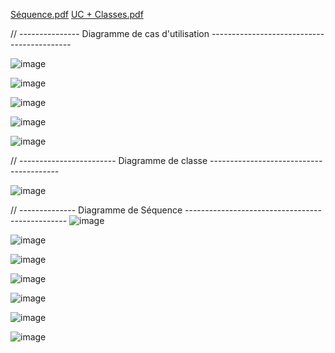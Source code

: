 [Séquence.pdf](https://github.com/user-attachments/files/17255918/Sequence.pdf)
[UC + Classes.pdf](https://github.com/user-attachments/files/17255920/UC.%2B.Classes.pdf)



// --------------- Diagramme de cas d'utilisation -------------------------------------------

![image](https://github.com/user-attachments/assets/0659c16a-a16f-41a9-bf54-eb5cf48924b1)

![image](https://github.com/user-attachments/assets/132e7714-4be6-48ac-911d-9319614acee3)

![image](https://github.com/user-attachments/assets/cf41e805-501b-4e18-bc69-c99b759a65dd)

![image](https://github.com/user-attachments/assets/71c3c3ca-be4d-474d-af99-348e2034f5ca)

![image](https://github.com/user-attachments/assets/8bb27ca2-207a-4660-83c5-0ffb1f706e49)





// ------------------------ Diagramme de classe ----------------------------------------

![image](https://github.com/user-attachments/assets/d5fc35f5-facb-41f6-bb56-c42c81b4c7ff)






// -------------- Diagramme de Séquence ------------------------------------------------
![image](https://github.com/user-attachments/assets/56726389-cfe6-4c87-9205-a2733d520611)

![image](https://github.com/user-attachments/assets/2ac48a99-4c28-41ed-9ad3-8d15b2eb9ce3)

![image](https://github.com/user-attachments/assets/31dce58e-5514-464f-ae37-6c77abc1d6ad)

![image](https://github.com/user-attachments/assets/5a7ab276-d679-492d-9d78-a9f41abe82d6)

![image](https://github.com/user-attachments/assets/98e13608-b634-4fee-89c8-8ae3e7b18d4d)

![image](https://github.com/user-attachments/assets/c75b6a6f-dff7-4008-9e35-9061fe05bab0)


![image](https://github.com/user-attachments/assets/1f2195a4-08cd-434d-96ff-cc72530e59eb)



